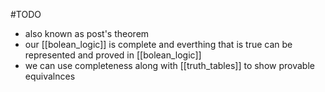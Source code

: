 #TODO 
- also known as post's theorem
- our [[bolean_logic]] is complete and everthing that is true can be represented and proved in [[bolean_logic]]
- we can use completeness along with [[truth_tables]] to show provable equivalnces